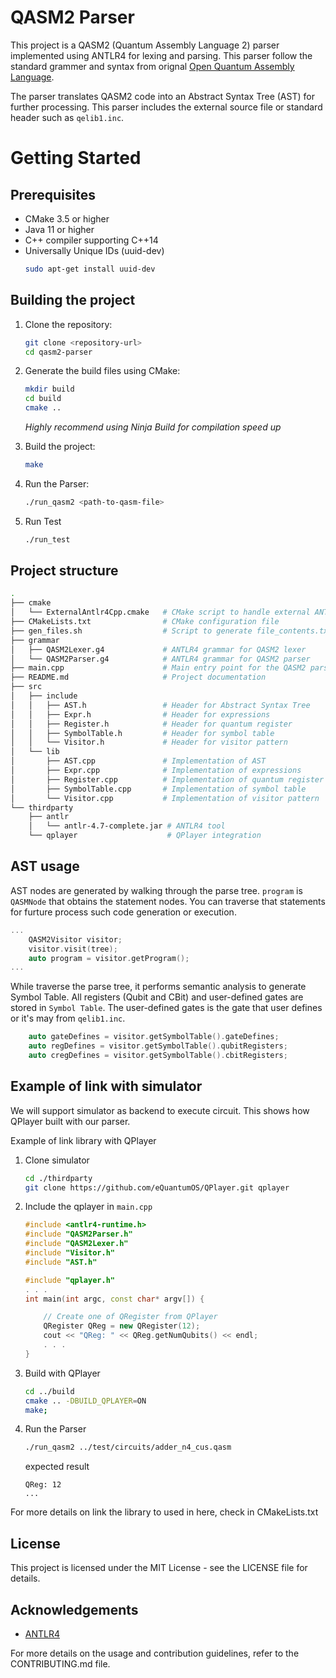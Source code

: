# QASM2 Parser

This project is a QASM2 (Quantum Assembly Language 2) parser implemented using ANTLR4 for lexing and parsing. This parser follow the standard grammer and syntax from orignal [Open Quantum Assembly Language](https://arxiv.org/pdf/1707.03429). 

The parser translates QASM2 code into an Abstract Syntax Tree (AST) for further processing. This parser includes the external source file or standard header such as `qelib1.inc`.

# Getting Started
## Prerequisites
- CMake 3.5 or higher
- Java 11 or higher
- C++ compiler supporting C++14
- Universally Unique IDs (uuid-dev)
    ```sh
    sudo apt-get install uuid-dev
    ```

## Building the project
1. Clone the repository:
    ```sh
    git clone <repository-url>
    cd qasm2-parser
    ```

2. Generate the build files using CMake:
    ```sh
    mkdir build
    cd build
    cmake ..
    ```
    *Highly recommend using Ninja Build for compilation speed up*
3. Build the project:
    ```sh
    make
    ```
    
4. Run the Parser:
    ```sh
    ./run_qasm2 <path-to-qasm-file>
    ```

5. Run Test
    ```sh
    ./run_test
    ```


## Project structure
```sh
.
├── cmake
│   └── ExternalAntlr4Cpp.cmake   # CMake script to handle external ANTLR4 dependencies
├── CMakeLists.txt                # CMake configuration file
├── gen_files.sh                  # Script to generate file_contents.txt
├── grammar
│   ├── QASM2Lexer.g4             # ANTLR4 grammar for QASM2 lexer
│   └── QASM2Parser.g4            # ANTLR4 grammar for QASM2 parser
├── main.cpp                      # Main entry point for the QASM2 parser
├── README.md                     # Project documentation
├── src
│   ├── include
│   │   ├── AST.h                 # Header for Abstract Syntax Tree
│   │   ├── Expr.h                # Header for expressions
│   │   ├── Register.h            # Header for quantum register
│   │   ├── SymbolTable.h         # Header for symbol table
│   │   └── Visitor.h             # Header for visitor pattern
│   └── lib
│       ├── AST.cpp               # Implementation of AST
│       ├── Expr.cpp              # Implementation of expressions
│       ├── Register.cpp          # Implementation of quantum register
│       ├── SymbolTable.cpp       # Implementation of symbol table
│       └── Visitor.cpp           # Implementation of visitor pattern
└── thirdparty
    ├── antlr
    │   └── antlr-4.7-complete.jar # ANTLR4 tool
    └── qplayer                    # QPlayer integration
```

## AST usage
AST nodes are generated by walking through the parse tree.
`program` is `QASMNode` that obtains the statement nodes. You can traverse that statements for furture process such code generation or execution.
```cpp
...
    QASM2Visitor visitor;
    visitor.visit(tree);
    auto program = visitor.getProgram();
...
```
While traverse the parse tree, it performs semantic analysis to generate Symbol Table. All registers (Qubit and CBit) and user-defined gates are stored in `Symbol Table`. The user-defined gates is the gate that user defines or it's may from `qelib1.inc`.
```cpp
    auto gateDefines = visitor.getSymbolTable().gateDefines;
    auto regDefines = visitor.getSymbolTable().qubitRegisters;
    auto cregDefines = visitor.getSymbolTable().cbitRegisters;
```

## Example of link with simulator
We will support simulator as backend to execute circuit. This shows how QPlayer built with our parser.

Example of link library with QPlayer
1. Clone simulator
    ```sh
    cd ./thirdparty
    git clone https://github.com/eQuantumOS/QPlayer.git qplayer
    ```
2. Include the qplayer in `main.cpp`
    ```cpp
    #include <antlr4-runtime.h>
    #include "QASM2Parser.h"
    #include "QASM2Lexer.h"
    #include "Visitor.h"
    #include "AST.h"

    #include "qplayer.h"
    . . .
    int main(int argc, const char* argv[]) {

        // Create one of QRegister from QPlayer
        QRegister QReg = new QRegister(12);
        cout << "QReg: " << QReg.getNumQubits() << endl;
        . . . 
    }
    ```
3. Build with QPlayer
    ```sh
    cd ../build
    cmake .. -DBUILD_QPLAYER=ON 
    make;
    ```
4. Run the Parser
    ```sh
    ./run_qasm2 ../test/circuits/adder_n4_cus.qasm
    ```
    expected result
    ```console
    QReg: 12
    ...
    ```

For more details on link the library to used in here, check in CMakeLists.txt


<!-- ## File Content Generation
The `gen_files.sh` script can be used to generate `file_contents.txt`, which lists all the files in the project directory, excluding certain directories and file types. It is for asking ChatGPT as you wish. :) -->

## License
This project is licensed under the MIT License - see the LICENSE file for details.

## Acknowledgements
- [ANTLR4](https://www.antlr.org/)

For more details on the usage and contribution guidelines, refer to the CONTRIBUTING.md file.
